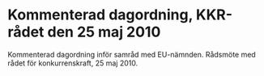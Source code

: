 # Kommenterad dagordning, KKR-rådet den 25 maj 2010

Kommenterad dagordning inför samråd med EU-nämnden. Rådsmöte med rådet för konkurrenskraft, 25 maj 2010.
